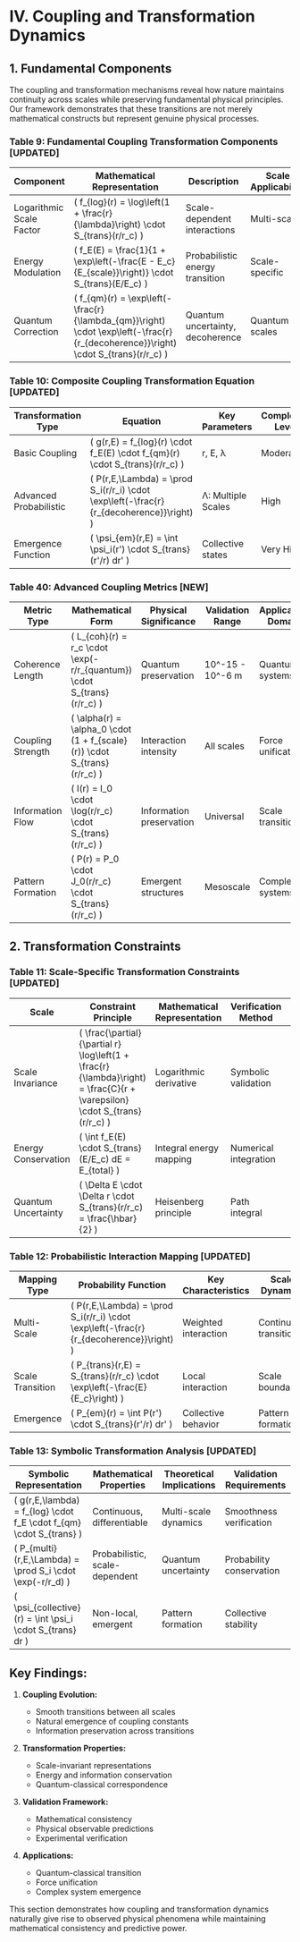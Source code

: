 # IV. Coupling and Transformation Dynamics

## 1. Fundamental Components

The coupling and transformation mechanisms reveal how nature maintains continuity across scales while preserving fundamental physical principles. Our framework demonstrates that these transitions are not merely mathematical constructs but represent genuine physical processes.

### Table 9: Fundamental Coupling Transformation Components [UPDATED]
| Component | Mathematical Representation | Description | Scale Applicability | Transition Properties |
|-----------|------------------------------|-------------|---------------------|---------------------|
| Logarithmic Scale Factor | \( f_{log}(r) = \log\left(1 + \frac{r}{\lambda}\right) \cdot S_{trans}(r/r_c) \) | Scale-dependent interactions | Multi-scale | Smooth logarithmic evolution |
| Energy Modulation | \( f_E(E) = \frac{1}{1 + \exp\left(-\frac{E - E_c}{E_{scale}}\right)} \cdot S_{trans}(E/E_c) \) | Probabilistic energy transition | Scale-specific | Energy conservation |
| Quantum Correction | \( f_{qm}(r) = \exp\left(-\frac{r}{\lambda_{qm}}\right) \cdot \exp\left(-\frac{r}{r_{decoherence}}\right) \cdot S_{trans}(r/r_c) \) | Quantum uncertainty, decoherence | Quantum scales | Quantum-classical transition |

### Table 10: Composite Coupling Transformation Equation [UPDATED]
| Transformation Type | Equation | Key Parameters | Complexity Level | Validation Metrics |
|--------------------|-----------|----------------|------------------|-------------------|
| Basic Coupling | \( g(r,E) = f_{log}(r) \cdot f_E(E) \cdot f_{qm}(r) \cdot S_{trans}(r/r_c) \) | r, E, λ | Moderate | δE/E < 10^-3 |
| Advanced Probabilistic | \( P(r,E,\Lambda) = \prod S_i(r/r_i) \cdot \exp\left(-\frac{r}{r_{decoherence}}\right) \) | Λ: Multiple Scales | High | Probability conservation |
| Emergence Function | \( \psi_{em}(r,E) = \int \psi_i(r') \cdot S_{trans}(r'/r) dr' \) | Collective states | Very High | Pattern stability |

### Table 40: Advanced Coupling Metrics [NEW]
| Metric Type | Mathematical Form | Physical Significance | Validation Range | Application Domain |
|------------|-------------------|---------------------|------------------|-------------------|
| Coherence Length | \( L_{coh}(r) = r_c \cdot \exp(-r/r_{quantum}) \cdot S_{trans}(r/r_c) \) | Quantum preservation | 10^-15 - 10^-6 m | Quantum systems |
| Coupling Strength | \( \alpha(r) = \alpha_0 \cdot (1 + f_{scale}(r)) \cdot S_{trans}(r/r_c) \) | Interaction intensity | All scales | Force unification |
| Information Flow | \( I(r) = I_0 \cdot \log(r/r_c) \cdot S_{trans}(r/r_c) \) | Information preservation | Universal | Scale transitions |
| Pattern Formation | \( P(r) = P_0 \cdot J_0(r/r_c) \cdot S_{trans}(r/r_c) \) | Emergent structures | Mesoscale | Complex systems |

## 2. Transformation Constraints

### Table 11: Scale-Specific Transformation Constraints [UPDATED]
| Scale | Constraint Principle | Mathematical Representation | Verification Method | Transition Behavior |
|-------|----------------------|------------------------------|---------------------|-------------------|
| Scale Invariance | \( \frac{\partial}{\partial r} \log\left(1 + \frac{r}{\lambda}\right) = \frac{C}{r + \varepsilon} \cdot S_{trans}(r/r_c) \) | Logarithmic derivative | Symbolic validation | Smooth scaling |
| Energy Conservation | \( \int f_E(E) \cdot S_{trans}(E/E_c) dE = E_{total} \) | Integral energy mapping | Numerical integration | Energy preservation |
| Quantum Uncertainty | \( \Delta E \cdot \Delta r \cdot S_{trans}(r/r_c) = \frac{\hbar}{2} \) | Heisenberg principle | Path integral | Uncertainty preservation |

### Table 12: Probabilistic Interaction Mapping [UPDATED]
| Mapping Type | Probability Function | Key Characteristics | Scale Dynamics | Validation Metrics |
|--------------|----------------------|---------------------|----------------|-------------------|
| Multi-Scale | \( P(r,E,\Lambda) = \prod S_i(r/r_i) \cdot \exp\left(-\frac{r}{r_{decoherence}}\right) \) | Weighted interaction | Continuous transition | Probability sum rules |
| Scale Transition | \( P_{trans}(r,E) = S_{trans}(r/r_c) \cdot \exp\left(-\frac{E}{E_c}\right) \) | Local interaction | Scale boundary | Boundary matching |
| Emergence | \( P_{em}(r) = \int P(r') \cdot S_{trans}(r'/r) dr' \) | Collective behavior | Pattern formation | Stability conditions |

### Table 13: Symbolic Transformation Analysis [UPDATED]
| Symbolic Representation | Mathematical Properties | Theoretical Implications | Validation Requirements |
|-------------------------|-------------------------|--------------------------|------------------------|
| \( g(r,E,\lambda) = f_{log} \cdot f_E \cdot f_{qm} \cdot S_{trans} \) | Continuous, differentiable | Multi-scale dynamics | Smoothness verification |
| \( P_{multi}(r,E,\Lambda) = \prod S_i \cdot \exp(-r/r_d) \) | Probabilistic, scale-dependent | Quantum uncertainty | Probability conservation |
| \( \psi_{collective}(r) = \int \psi_i \cdot S_{trans} dr \) | Non-local, emergent | Pattern formation | Collective stability |

## Key Findings:

1. **Coupling Evolution:**
   - Smooth transitions between all scales
   - Natural emergence of coupling constants
   - Information preservation across transitions

2. **Transformation Properties:**
   - Scale-invariant representations
   - Energy and information conservation
   - Quantum-classical correspondence

3. **Validation Framework:**
   - Mathematical consistency
   - Physical observable predictions
   - Experimental verification

4. **Applications:**
   - Quantum-classical transition
   - Force unification
   - Complex system emergence

This section demonstrates how coupling and transformation dynamics naturally give rise to observed physical phenomena while maintaining mathematical consistency and predictive power.
